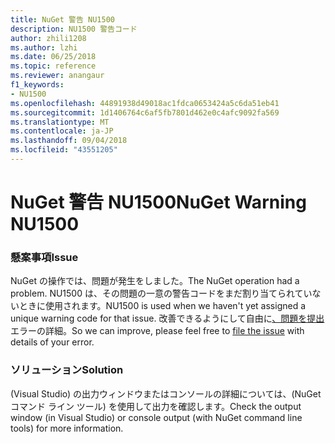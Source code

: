 ```yaml
---
title: NuGet 警告 NU1500
description: NU1500 警告コード
author: zhili1208
ms.author: lzhi
ms.date: 06/25/2018
ms.topic: reference
ms.reviewer: anangaur
f1_keywords:
- NU1500
ms.openlocfilehash: 44891938d49018ac1fdca0653424a5c6da51eb41
ms.sourcegitcommit: 1d1406764c6af5fb7801d462e0c4afc9092fa569
ms.translationtype: MT
ms.contentlocale: ja-JP
ms.lasthandoff: 09/04/2018
ms.locfileid: "43551205"
---
```

# <a name="nuget-warning-nu1500"></a><span data-ttu-id="b9cac-103">NuGet 警告 NU1500</span><span class="sxs-lookup"><span data-stu-id="b9cac-103">NuGet Warning NU1500</span></span>

### <a name="issue"></a><span data-ttu-id="b9cac-104">懸案事項</span><span class="sxs-lookup"><span data-stu-id="b9cac-104">Issue</span></span>
<span data-ttu-id="b9cac-105">NuGet の操作では、問題が発生をしました。</span><span class="sxs-lookup"><span data-stu-id="b9cac-105">The NuGet operation had a problem.</span></span> <span data-ttu-id="b9cac-106">NU1500 は、その問題の一意の警告コードをまだ割り当てられていないときに使用されます。</span><span class="sxs-lookup"><span data-stu-id="b9cac-106">NU1500 is used when we haven't yet assigned a unique warning code for that issue.</span></span> <span data-ttu-id="b9cac-107">改善できるようにして自由に[、問題を提出](https://github.com/nuget/home/issues)エラーの詳細。</span><span class="sxs-lookup"><span data-stu-id="b9cac-107">So we can improve, please feel free to [file the issue](https://github.com/nuget/home/issues) with details of your error.</span></span>

### <a name="solution"></a><span data-ttu-id="b9cac-108">ソリューション</span><span class="sxs-lookup"><span data-stu-id="b9cac-108">Solution</span></span>
<span data-ttu-id="b9cac-109">(Visual Studio) の出力ウィンドウまたはコンソールの詳細については、(NuGet コマンド ライン ツール) を使用して出力を確認します。</span><span class="sxs-lookup"><span data-stu-id="b9cac-109">Check the output window (in Visual Studio) or console output (with NuGet command line tools) for more information.</span></span>